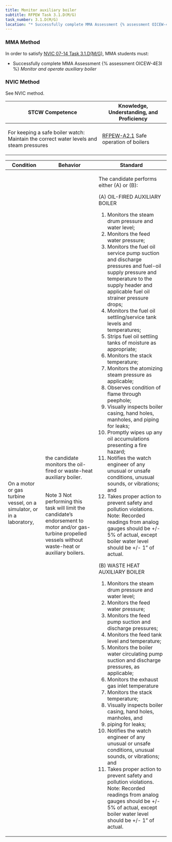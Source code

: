 ```yaml
---
title: Monitor auxiliary boiler
subtitle: RFPEW Task 3.1.D(M/G) 
task_number: 3.1.D(M/G)
location: "* Successfully complete MMA Assessment {% assessment OICEW-4E3I %} *Monitor and operate auxiliary boiler*" 
---
```



### MMA Method

In order to satisfy  [NVIC 07-14  Task  3.1.D(M/G)]({{site.baseurl}}/assets/images/nvic-07-14.pdf), MMA students must:

* Successfully complete MMA Assessment {% assessment OICEW-4E3I %} *Monitor and operate auxiliary boiler*


### NVIC Method

<a onclick="togglevisibility('nvic_methods')" >See NVIC method.</a>

<div id='nvic_methods' class='hide'>

<table>
<thead>
<tr>
<th class='forty'> STCW Competence </th>
<th class='sixty'> Knowledge, Understanding, and Proficiency </th>
</tr>
</thead>




<tbody>
<tr><td markdown='1'>

For keeping a safe boiler watch: Maintain the correct water levels and steam pressures

</td><td markdown='1'>

[RFPEW-A2.1]({{site.baseurl}}/tables/34.html#RFPEW-A2.1) Safe operation of boilers

</td></tr>


</tbody>
</table>


<table>
<thead>
<tr><th class='twenty'>  Condition </th><th class='twenty'> Behavior </th><th  class='sixty'>Standard </th></tr>
</thead>
<tbody >



<tr><td markdown='1'>

On a motor or gas turbine vessel, on a simulator, or in a laboratory,

</td><td markdown='1'>

the candidate monitors the oil-fired or waste-heat auxiliary boiler.

<br>

<div class="tooltip">Note 3
<span class="tooltiptext">
Not performing this task will limit the candidate’s endorsement to motor and/or gas-turbine propelled vessels without waste-heat or auxiliary boilers. 
</span>
</div>


</td><td markdown='1'>

The candidate performs either (A) or (B): 

(A) OIL-FIRED AUXILIARY BOILER

1. Monitors the steam drum pressure and water level;
2. Monitors the feed water pressure;
3. Monitors the fuel oil service pump suction and discharge pressures and fuel-oil supply pressure and temperature to the supply header and applicable fuel oil strainer pressure drops;
4. Monitors the fuel oil settling/service tank levels and temperatures;
5. Strips fuel oil settling tanks of moisture as appropriate;
6. Monitors the stack temperature;
7. Monitors the atomizing steam pressure as applicable;
8. Observes condition of flame through peephole;
9. Visually inspects boiler casing, hand holes, manholes, and piping for leaks;
10. Promptly wipes up any oil accumulations presenting a fire hazard;
11. Notifies the watch engineer of any unusual or unsafe conditions, unusual sounds, or vibrations; and
12. Takes proper action to prevent safety and pollution violations. Note: Recorded readings from analog gauges should be +/- 5% of actual, except boiler water level should be +/- 1” of actual. 

(B) WASTE HEAT AUXILIARY BOILER

1. Monitors the steam drum pressure and water level;
2. Monitors the feed water pressure;
3. Monitors the feed pump suction and discharge pressures;
4. Monitors the feed tank level and temperature;
5. Monitors the boiler water circulating pump suction and discharge pressures, as applicable;
6. Monitors the exhaust gas inlet temperature
7. Monitors the stack temperature;
8. Visually inspects boiler casing, hand holes, manholes, and
9. piping for leaks;
10. Notifies the watch engineer of any unusual or unsafe conditions, unusual sounds, or vibrations; and
11. Takes proper action to prevent safety and pollution violations. Note: Recorded readings from analog gauges should be +/- 5% of actual, except boiler water level should be +/- 1” of actual.

</td></tr>
</tbody>
</table>
</div>
